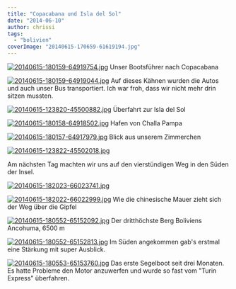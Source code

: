 ```yaml
---
title: "Copacabana und Isla del Sol"
date: "2014-06-10"
author: chrissi
tags: 
  - "bolivien"
coverImage: "20140615-170659-61619194.jpg"
---
```


[![20140615-180159-64919754.jpg](images/20140615-180159-64919754.jpg)](https://hafenstrand.wordpress.com/wp-content/uploads/2014/06/20140615-180159-64919754.jpg) Unser Bootsführer nach Copacabana

[![20140615-180159-64919044.jpg](images/20140615-180159-64919044.jpg)](https://hafenstrand.wordpress.com/wp-content/uploads/2014/06/20140615-180159-64919044.jpg) Auf dieses Kähnen wurden die Autos und auch unser Bus transportiert. Ich war froh, dass wir nicht mehr drin sitzen mussten.

[![20140615-123820-45500882.jpg](images/20140615-123820-45500882.jpg)](https://hafenstrand.wordpress.com/wp-content/uploads/2014/06/20140615-123820-45500882.jpg) Überfahrt zur Isla del Sol

[![20140615-180158-64918502.jpg](images/20140615-180158-64918502.jpg)](https://hafenstrand.wordpress.com/wp-content/uploads/2014/06/20140615-180158-64918502.jpg) Hafen von Challa Pampa

[![20140615-180157-64917979.jpg](images/20140615-180157-64917979.jpg)](https://hafenstrand.wordpress.com/wp-content/uploads/2014/06/20140615-180157-64917979.jpg) Blick aus unserem Zimmerchen

[![20140615-123822-45502018.jpg](images/20140615-123822-45502018.jpg)](https://hafenstrand.wordpress.com/wp-content/uploads/2014/06/20140615-123822-45502018.jpg)

Am nächsten Tag machten wir uns auf den vierstündigen Weg in den Süden der Insel.

[![20140615-182023-66023741.jpg](images/20140615-182023-66023741.jpg)](https://hafenstrand.wordpress.com/wp-content/uploads/2014/06/20140615-182023-66023741.jpg)

[![20140615-182022-66022999.jpg](images/20140615-182022-66022999.jpg)](https://hafenstrand.wordpress.com/wp-content/uploads/2014/06/20140615-182022-66022999.jpg) Wie die chinesische Mauer zieht sich der Weg über die Gipfel

[![20140615-180552-65152092.jpg](images/20140615-180552-65152092.jpg)](https://hafenstrand.wordpress.com/wp-content/uploads/2014/06/20140615-180552-65152092.jpg) Der dritthöchste Berg Boliviens Ancohuma, 6500 m

[![20140615-180552-65152813.jpg](images/20140615-180552-65152813.jpg)](https://hafenstrand.wordpress.com/wp-content/uploads/2014/06/20140615-180552-65152813.jpg) Im Süden angekommen gab's erstmal eine Stärkung mit super Ausblick.

[![20140615-180553-65153760.jpg](images/20140615-180553-65153760.jpg)](https://hafenstrand.wordpress.com/wp-content/uploads/2014/06/20140615-180553-65153760.jpg) Das erste Segelboot seit drei Monaten. Es hatte Probleme den Motor anzuwerfen und wurde so fast vom "Turin Express" überfahren.
